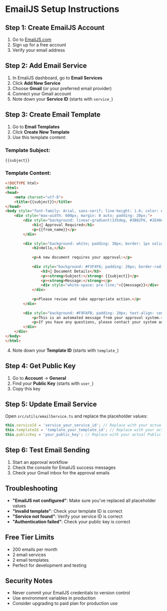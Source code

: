 # EmailJS Setup Instructions

## Step 1: Create EmailJS Account

1. Go to [EmailJS.com](https://www.emailjs.com/)
2. Sign up for a free account
3. Verify your email address

## Step 2: Add Email Service

1. In EmailJS dashboard, go to **Email Services**
2. Click **Add New Service**
3. Choose **Gmail** (or your preferred email provider)
4. Connect your Gmail account
5. Note down your **Service ID** (starts with `service_`)

## Step 3: Create Email Template

1. Go to **Email Templates**
2. Click **Create New Template**
3. Use this template content:

### Template Subject:
```
{{subject}}
```

### Template Content:
```html
<!DOCTYPE html>
<html>
<head>
    <meta charset="utf-8">
    <title>{{subject}}</title>
</head>
<body style="font-family: Arial, sans-serif; line-height: 1.6; color: #333;">
    <div style="max-width: 600px; margin: 0 auto; padding: 20px;">
        <div style="background: linear-gradient(135deg, #3B82F6, #1E40AF); color: white; padding: 30px; text-align: center; border-radius: 10px 10px 0 0;">
            <h1>🔔 Approval Required</h1>
            <p>{{from_name}}</p>
        </div>
        
        <div style="background: white; padding: 30px; border: 1px solid #E5E7EB;">
            <h2>Hello,</h2>
            
            <p>A new document requires your approval:</p>
            
            <div style="background: #F3F4F6; padding: 20px; border-radius: 8px; margin: 20px 0;">
                <h3>📄 Document Details</h3>
                <p><strong>Subject:</strong> {{subject}}</p>
                <p><strong>Message:</strong></p>
                <div style="white-space: pre-line;">{{message}}</div>
            </div>
            
            <p>Please review and take appropriate action.</p>
        </div>
        
        <div style="background: #F9FAFB; padding: 20px; text-align: center; border-radius: 0 0 10px 10px;">
            <p>This is an automated message from your approval system.</p>
            <p>If you have any questions, please contact your system administrator.</p>
        </div>
    </div>
</body>
</html>
```

4. Note down your **Template ID** (starts with `template_`)

## Step 4: Get Public Key

1. Go to **Account** → **General**
2. Find your **Public Key** (starts with `user_`)
3. Copy this key

## Step 5: Update Email Service

Open `src/utils/emailService.ts` and replace the placeholder values:

```typescript
this.serviceId = 'service_your_service_id'; // Replace with your actual Service ID
this.templateId = 'template_your_template_id'; // Replace with your actual Template ID
this.publicKey = 'your_public_key'; // Replace with your actual Public Key
```

## Step 6: Test Email Sending

1. Start an approval workflow
2. Check the console for EmailJS success messages
3. Check your Gmail inbox for the approval emails

## Troubleshooting

- **"EmailJS not configured"**: Make sure you've replaced all placeholder values
- **"Invalid template"**: Check your template ID is correct
- **"Service not found"**: Verify your service ID is correct
- **"Authentication failed"**: Check your public key is correct

## Free Tier Limits

- 200 emails per month
- 2 email services
- 2 email templates
- Perfect for development and testing

## Security Notes

- Never commit your EmailJS credentials to version control
- Use environment variables in production
- Consider upgrading to paid plan for production use
